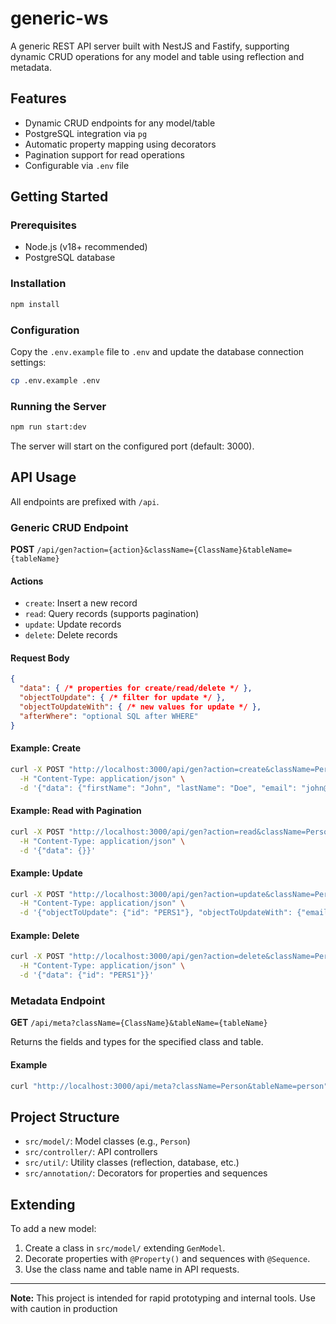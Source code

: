 # generic-ws

A generic REST API server built with NestJS and Fastify, supporting dynamic CRUD operations for any model and table using reflection and metadata.

## Features

- Dynamic CRUD endpoints for any model/table
- PostgreSQL integration via `pg`
- Automatic property mapping using decorators
- Pagination support for read operations
- Configurable via `.env` file

## Getting Started

### Prerequisites

- Node.js (v18+ recommended)
- PostgreSQL database

### Installation

```sh
npm install
```

### Configuration

Copy the `.env.example` file to `.env` and update the database connection settings:

```sh
cp .env.example .env
```

### Running the Server

```sh
npm run start:dev
```

The server will start on the configured port (default: 3000).

## API Usage

All endpoints are prefixed with `/api`.

### Generic CRUD Endpoint

**POST** `/api/gen?action={action}&className={ClassName}&tableName={tableName}`

#### Actions

- `create`: Insert a new record
- `read`: Query records (supports pagination)
- `update`: Update records
- `delete`: Delete records

#### Request Body

```json
{
  "data": { /* properties for create/read/delete */ },
  "objectToUpdate": { /* filter for update */ },
  "objectToUpdateWith": { /* new values for update */ },
  "afterWhere": "optional SQL after WHERE"
}
```

#### Example: Create

```sh
curl -X POST "http://localhost:3000/api/gen?action=create&className=Person&tableName=person" \
  -H "Content-Type: application/json" \
  -d '{"data": {"firstName": "John", "lastName": "Doe", "email": "john@example.com", "phone": "1234567890"}}'
```

#### Example: Read with Pagination

```sh
curl -X POST "http://localhost:3000/api/gen?action=read&className=Person&tableName=person&page=1&limit=10" \
  -H "Content-Type: application/json" \
  -d '{"data": {}}'
```

#### Example: Update

```sh
curl -X POST "http://localhost:3000/api/gen?action=update&className=Person&tableName=person" \
  -H "Content-Type: application/json" \
  -d '{"objectToUpdate": {"id": "PERS1"}, "objectToUpdateWith": {"email": "new@email.com"}}'
```

#### Example: Delete

```sh
curl -X POST "http://localhost:3000/api/gen?action=delete&className=Person&tableName=person" \
  -H "Content-Type: application/json" \
  -d '{"data": {"id": "PERS1"}}'
```

### Metadata Endpoint

**GET** `/api/meta?className={ClassName}&tableName={tableName}`

Returns the fields and types for the specified class and table.

#### Example

```sh
curl "http://localhost:3000/api/meta?className=Person&tableName=person"
```

## Project Structure

- `src/model/`: Model classes (e.g., `Person`)
- `src/controller/`: API controllers
- `src/util/`: Utility classes (reflection, database, etc.)
- `src/annotation/`: Decorators for properties and sequences

## Extending

To add a new model:
1. Create a class in `src/model/` extending `GenModel`.
2. Decorate properties with `@Property()` and sequences with `@Sequence`.
3. Use the class name and table name in API requests.

---

**Note:** This project is intended for rapid prototyping and internal tools. Use with caution in production
